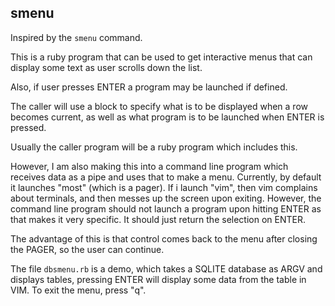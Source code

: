 ## smenu

Inspired by the `smenu` command.

This is a ruby program that can be used to get interactive menus that can display
some text as user scrolls down the list.

Also, if user presses ENTER a program may be launched if defined.

The caller will use a block to specify what is to be displayed when a row becomes current, as well as what program is to be launched when ENTER is pressed.

Usually the caller program will be a ruby program which includes this.

However, I am also making this into a command line program which receives data as a pipe and uses that to make a menu. Currently, by default it launches "most" (which is a pager).
If i launch "vim", then vim complains about terminals, and then messes up the screen upon exiting. However, the command line program should not launch a program upon hitting ENTER as that makes it very specific. It should just return the selection on ENTER.

The advantage of this is that control comes back to the menu after closing the PAGER, so the user can continue.

The file `dbsmenu.rb` is a demo, which takes a SQLITE database as ARGV and displays tables, pressing ENTER will display some data from the table in VIM. To exit the menu, press "q".
